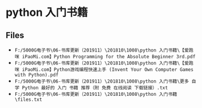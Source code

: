 # python 入门书籍

## Files

- `F:/5000G电子书\06-书库更新（201911）\201810\1008\python 入门书籍\【爱跑咪 iPaoMi.com】Python Programming for the Absolute Beginner 3rd.pdf`
- `F:/5000G电子书\06-书库更新（201911）\201810\1008\python 入门书籍\【爱跑咪 iPaoMi.com】Python游戏编程快速上手 (Invent Your Own Computer Games with Python).pdf`
- `F:/5000G电子书\06-书库更新（201911）\201810\1008\python 入门书籍\更多 自学 Python 最好的 入门 书籍 推荐（附 免费 在线阅读 下载链接）.txt`
- `F:/5000G电子书\06-书库更新（201911）\201810\1008\python 入门书籍\files.txt`
